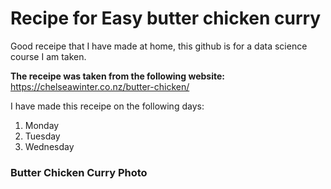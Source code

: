 # Recipe for Easy butter chicken curry

Good receipe that I have made at home, this github is for a data science course I am taken.

**The receipe was taken from the following website:** https://chelseawinter.co.nz/butter-chicken/

I have made this receipe on the following days:
1. Monday
2. Tuesday
3. Wednesday

### Butter Chicken Curry Photo


